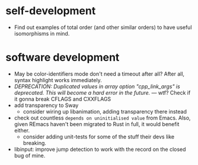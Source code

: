 # self-development

* Find out examples of total order (and other similar orders) to have useful isomorphisms in mind.

# software development

* May be color-identifiers mode don't need a timeout after all? After all, syntax highlight works immediately.
*  *DEPRECATION: Duplicated values in array option "cpp_link_args" is deprecated. This will become a hard error in the future.* — wtf? Check if it gonna break CFLAGS and CXXFLAGS
* add transparency to Sway
    * consider wiring up libanimation, adding transparency there instead
* check out countless `depends on uninitialised value` from Emacs. Also, given REmacs haven't been migrated to Rust in full, it would benefit either.
    * consider adding unit-tests for some of the stuff their devs like breaking.
* libinput: improve jump detection to work with the record on the closed bug of mine.
